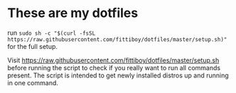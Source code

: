 # These are my dotfiles
run `sudo sh -c "$(curl -fsSL https://raw.githubusercontent.com/fittiboy/dotfiles/master/setup.sh)"` for the full setup.

Visit https://raw.githubusercontent.com/fittiboy/dotfiles/master/setup.sh before running the script to check if you really want to run all commands present. The script is intended to get newly installed distros up and running in one command.
